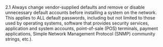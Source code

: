 2.1 Always change vendor-supplied defaults and remove or disable unnecessary default accounts before installing a system on the network. This applies to ALL default passwords, including but not limited to those used by operating systems, software that provides security services, application and system accounts, point-of-sale (POS) terminals, payment applications, Simple Network Management Protocol (SNMP) community strings, etc.). 